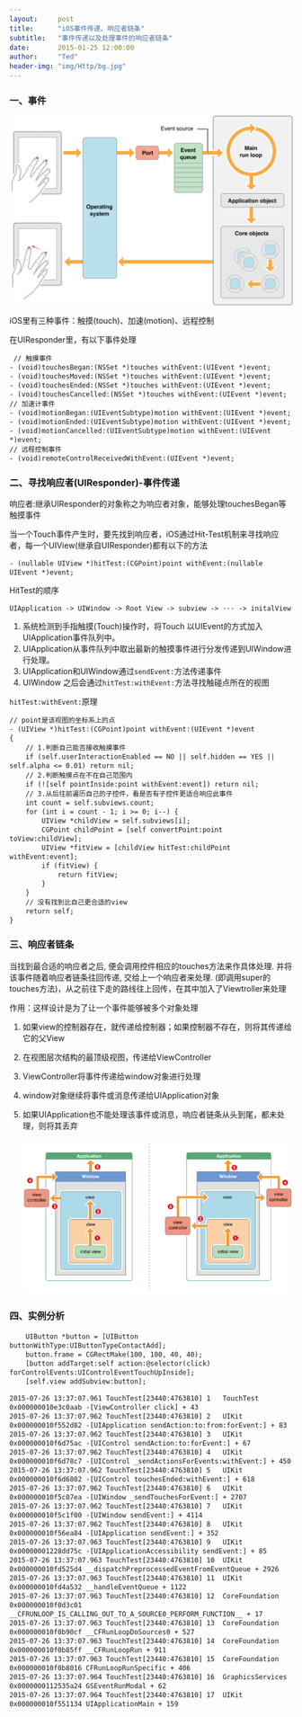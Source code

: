 ```yaml
---
layout:     post
title:      "iOS事件传递、响应者链条"
subtitle:   "事件传递以及处理事件的响应者链条"
date:       2015-01-25 12:00:00
author:     "Ted"
header-img: "img/Http/bg.jpg"
---
```


### 一、事件

![](/img/Simple_2/19.png)

iOS里有三种事件：触摸(touch)、加速(motion)、远程控制

在UIResponder里，有以下事件处理

```objc
 // 触摸事件
- (void)touchesBegan:(NSSet *)touches withEvent:(UIEvent *)event;
- (void)touchesMoved:(NSSet *)touches withEvent:(UIEvent *)event;
- (void)touchesEnded:(NSSet *)touches withEvent:(UIEvent *)event;
- (void)touchesCancelled:(NSSet *)touches withEvent:(UIEvent *)event;
// 加速计事件
- (void)motionBegan:(UIEventSubtype)motion withEvent:(UIEvent *)event;
- (void)motionEnded:(UIEventSubtype)motion withEvent:(UIEvent *)event;
- (void)motionCancelled:(UIEventSubtype)motion withEvent:(UIEvent *)event;
// 远程控制事件
- (void)remoteControlReceivedWithEvent:(UIEvent *)event;
```

### 二、寻找响应者(UIResponder)-事件传递

响应者:继承UIResponder的对象称之为响应者对象，能够处理touchesBegan等触摸事件

当一个Touch事件产生时，要先找到响应者，iOS通过Hit-Test机制来寻找响应者，每一个UIView(继承自UIResponder)都有以下的方法

```objc
- (nullable UIView *)hitTest:(CGPoint)point withEvent:(nullable UIEvent *)event; 
```

HitTest的顺序

```objc
UIApplication -> UIWindow -> Root View -> subview -> ··· -> initalView
```

1. 系统检测到手指触摸(Touch)操作时，将Touch 以UIEvent的方式加入UIApplication事件队列中。
2. UIApplication从事件队列中取出最新的触摸事件进行分发传递到UIWindow进行处理。
3. UIApplication和UIWindow通过`sendEvent:`方法传递事件
4. UIWindow 之后会通过`hitTest:withEvent:`方法寻找触碰点所在的视图

`hitTest:withEvent:`原理

```objc
// point是该视图的坐标系上的点
- (UIView *)hitTest:(CGPoint)point withEvent:(UIEvent *)event
{
    // 1.判断自己能否接收触摸事件
    if (self.userInteractionEnabled == NO || self.hidden == YES || self.alpha <= 0.01) return nil;
    // 2.判断触摸点在不在自己范围内
    if (![self pointInside:point withEvent:event]) return nil;
    // 3.从后往前遍历自己的子控件，看是否有子控件更适合响应此事件
    int count = self.subviews.count;
    for (int i = count - 1; i >= 0; i--) {
        UIView *childView = self.subviews[i];
        CGPoint childPoint = [self convertPoint:point toView:childView];
        UIView *fitView = [childView hitTest:childPoint withEvent:event];
        if (fitView) {
            return fitView;
        }
    }
    // 没有找到比自己更合适的view
    return self;
}
```

### 三、响应者链条

当找到最合适的响应者之后, 便会调用控件相应的touches方法来作具体处理. 并将该事件随着响应者链条往回传递, 交给上一个响应者来处理. (即调用super的touches方法)，从之前往下走的路线往上回传，在其中加入了Viewtroller来处理

作用：这样设计是为了让一个事件能够被多个对象处理

1. 如果view的控制器存在，就传递给控制器；如果控制器不存在，则将其传递给它的父View

2. 在视图层次结构的最顶级视图，传递给ViewController

3. ViewController将事件传递给window对象进行处理

4. window对象继续将事件或消息传递给UIApplication对象

5. 如果UIApplication也不能处理该事件或消息，响应者链条从头到尾，都未处理，则将其丢弃

   ![](/img/Simple_1/02.png)

### 四、实例分析

```objc
    UIButton *button = [UIButton buttonWithType:UIButtonTypeContactAdd];
    button.frame = CGRectMake(100, 100, 40, 40);
    [button addTarget:self action:@selector(click) forControlEvents:UIControlEventTouchUpInside];
    [self.view addSubview:button];
```

```
2015-07-26 13:37:07.961 TouchTest[23440:4763810] 1   TouchTest                           0x000000010e3c0aab -[ViewController click] + 43
2015-07-26 13:37:07.962 TouchTest[23440:4763810] 2   UIKit                               0x000000010f552d82 -[UIApplication sendAction:to:from:forEvent:] + 83
2015-07-26 13:37:07.962 TouchTest[23440:4763810] 3   UIKit                               0x000000010f6d75ac -[UIControl sendAction:to:forEvent:] + 67
2015-07-26 13:37:07.962 TouchTest[23440:4763810] 4   UIKit                               0x000000010f6d78c7 -[UIControl _sendActionsForEvents:withEvent:] + 450
2015-07-26 13:37:07.962 TouchTest[23440:4763810] 5   UIKit                               0x000000010f6d6802 -[UIControl touchesEnded:withEvent:] + 618
2015-07-26 13:37:07.962 TouchTest[23440:4763810] 6   UIKit                               0x000000010f5c07ea -[UIWindow _sendTouchesForEvent:] + 2707
2015-07-26 13:37:07.962 TouchTest[23440:4763810] 7   UIKit                               0x000000010f5c1f00 -[UIWindow sendEvent:] + 4114
2015-07-26 13:37:07.962 TouchTest[23440:4763810] 8   UIKit                               0x000000010f56ea84 -[UIApplication sendEvent:] + 352
2015-07-26 13:37:07.963 TouchTest[23440:4763810] 9   UIKit                               0x00000001228dd75c -[UIApplicationAccessibility sendEvent:] + 85
2015-07-26 13:37:07.963 TouchTest[23440:4763810] 10  UIKit                               0x000000010fd525d4 __dispatchPreprocessedEventFromEventQueue + 2926
2015-07-26 13:37:07.963 TouchTest[23440:4763810] 11  UIKit                               0x000000010fd4a532 __handleEventQueue + 1122
2015-07-26 13:37:07.963 TouchTest[23440:4763810] 12  CoreFoundation                      0x000000010f0d3c01 __CFRUNLOOP_IS_CALLING_OUT_TO_A_SOURCE0_PERFORM_FUNCTION__ + 17
2015-07-26 13:37:07.963 TouchTest[23440:4763810] 13  CoreFoundation                      0x000000010f0b90cf __CFRunLoopDoSources0 + 527
2015-07-26 13:37:07.963 TouchTest[23440:4763810] 14  CoreFoundation                      0x000000010f0b85ff __CFRunLoopRun + 911
2015-07-26 13:37:07.963 TouchTest[23440:4763810] 15  CoreFoundation                      0x000000010f0b8016 CFRunLoopRunSpecific + 406
2015-07-26 13:37:07.964 TouchTest[23440:4763810] 16  GraphicsServices                    0x0000000112535a24 GSEventRunModal + 62
2015-07-26 13:37:07.964 TouchTest[23440:4763810] 17  UIKit                               0x000000010f551134 UIApplicationMain + 159
```

